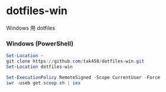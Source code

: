 # dotfiles-win

Windows 用 dotfiles

### Windows (PowerShell)

```powershell
Set-Location ~
git clone https://github.com/tak458/dotfiles-win.git
Set-Location dotfiles-win

Set-ExecutionPolicy RemoteSigned -Scope CurrentUser -Force
iwr -useb get.scoop.sh | iex
```
